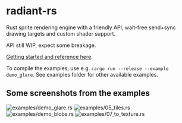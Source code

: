 # radiant-rs
Rust sprite rendering engine with a friendly API, wait-free send+sync drawing targets and custom shader support.

API still WIP, expect some breakage.

[Getting started and reference here](https://sinesc.github.io/doc/radiant_rs/).

To compile the examples, use e.g. `cargo run --release --example demo_glare`. See examples folder for other available examples.

## Some screenshots from the examples

![examples/demo_glare.rs](https://sinesc.github.io/images/radiant/glare.png "examples/demo_glare.rs")
![examples/05_tiles.rs](https://sinesc.github.io/images/radiant/tiles2.png "examples/05_tiles.rs")
![examples/demo_blobs.rs](https://sinesc.github.io/images/radiant/bloom.png "examples/demo_blobs.rs")
![examples/07_to_texture.rs](https://sinesc.github.io/images/radiant/to_texture.png "examples/07_to_texture.rs")
